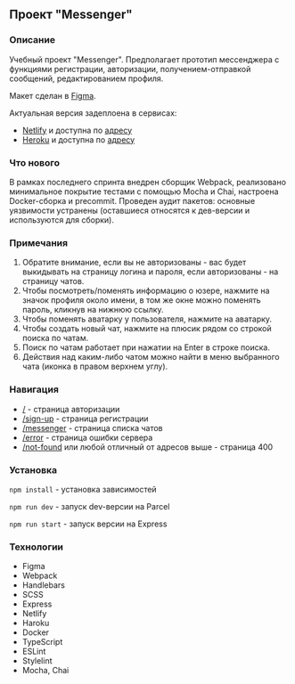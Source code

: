 ## Проект "Messenger"

### Описание

Учебный проект "Messenger". Предполагает прототип мессенджера с функциями регистрации, авторизации, получением-отправкой сообщений, редактированием профиля.

Макет сделан в [Figma](https://www.figma.com/file/cp17L4umbewTRBurdgOue4/Chat-design?node-id=0%3A1).

Актуальная версия задеплоена в сервисах:
+ [Netlify](https://app.netlify.com/) и доступна по [адресу](https://deploy--jocular-pony-266b95.netlify.app/)
+ [Heroku](https://dashboard.heroku.com/apps) и доступна по [адресу](https://meow-messenger.herokuapp.com/messenger)

### Что нового

В рамках последнего спринта внедрен сборщик Webpack, реализовано минимальное покрытие тестами с помощью Mocha и Chai, настроена Docker-сборка и precommit.
Проведен аудит пакетов: основные уязвимости устранены (оставшиеся относятся к дев-версии и используются для сборки).

### Примечания

1. Обратите внимание, если вы не авторизованы - вас будет выкидывать на страницу логина и пароля, если авторизованы - на страницу чатов.
2. Чтобы посмотреть/поменять информацию о юзере, нажмите на значок профиля около имени, в том же окне можно поменять пароль, кликнув на нижнюю ссылку.
3. Чтобы поменять аватарку у пользователя, нажмите на аватарку.
4. Чтобы создать новый чат, нажмите на плюсик рядом со строкой поиска по чатам.
5. Поиск по чатам работает при нажатии на Enter в строке поиска.
6. Действия над каким-либо чатом можно найти в меню выбранного чата (иконка в правом верхнем углу).

### Навигация

+ [/](https://meow-messenger.herokuapp.com/) - страница авторизации
+ [/sign-up](https://meow-messenger.herokuapp.com/sign-up) - страница регистрации
+ [/messenger](https://meow-messenger.herokuapp.com/messenger) - страница списка чатов
+ [/error](https://meow-messenger.herokuapp.com/error) - страница ошибки сервера
+ [/not-found](https://meow-messenger.herokuapp.com/not-found) или любой отличный от адресов выше - страница 400

### Установка

`npm install` - установка зависимостей  

`npm run dev` - запуск dev-версии на Parcel  

`npm run start` - запуск версии на Express  


### Технологии

+ Figma
+ Webpack
+ Handlebars
+ SCSS
+ Express
+ Netlify
+ Haroku
+ Docker
+ TypeScript
+ ESLint
+ Stylelint
+ Mocha, Chai

